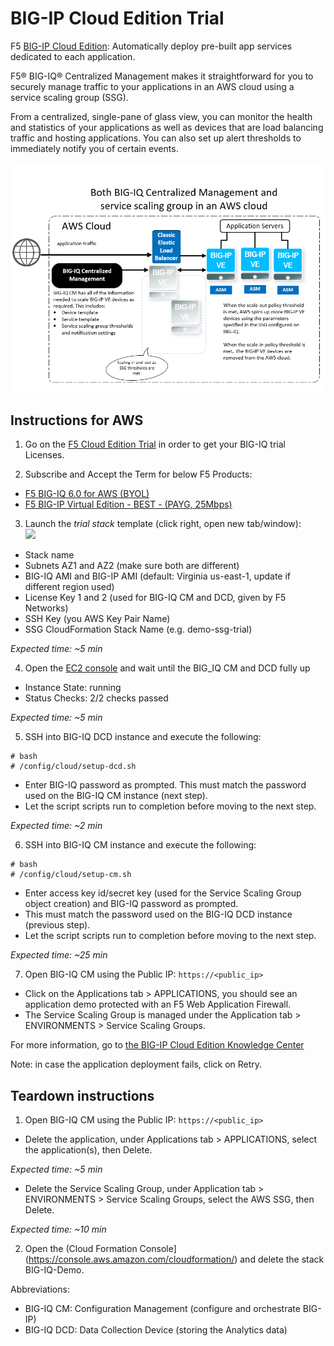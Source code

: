 BIG-IP Cloud Edition Trial
==========================

F5 [BIG-IP Cloud Edition](https://www.f5.com/pdf/products/f5_bigip_cloud_edition_solution_overview.pdf): Automatically deploy pre-built app services dedicated to each application.

F5® BIG-IQ® Centralized Management makes it straightforward for you to securely manage traffic to your applications in an AWS cloud using a service scaling group (SSG).

From a centralized, single-pane of glass view, you can monitor the health and statistics of your applications as well as devices that are load balancing traffic and hosting applications. You can also set up alert thresholds to immediately notify you of certain events.

![Deployment Diagram](images/aws-ssg-example-in-cloud.png)

Instructions for AWS
--------------------

1. Go on the [F5 Cloud Edition Trial](https://f5.com/products/trials/product-trials) in order to get your BIG-IQ trial Licenses.

2. Subscribe and Accept the Term for below F5 Products:

 * [F5 BIG-IQ 6.0 for AWS (BYOL)](https://aws.amazon.com/marketplace/pp/B00KIZG6KA)
 * [F5 BIG-IP Virtual Edition - BEST - (PAYG, 25Mbps)](https://aws.amazon.com/marketplace/pp/B079C4WR32)

3. Launch the *trial stack* template (click right, open new tab/window):  <a href="https://console.aws.amazon.com/cloudformation/home?region=us-east-1#/stacks/new?stackName=BIG-IQ-Demo&templateURL=https:%2F%2Fs3.amazonaws.com%2Fbig-iq-quickstart-cf-templates%2F6.0.0%2Frefit-for-public-urls%2Fbigiq-cm-dcd-pair-with-ssg.template" target="_blank">  
   <img src="https://s3.amazonaws.com/cloudformation-examples/cloudformation-launch-stack.png"/></a>

  * Stack name
  * Subnets AZ1 and AZ2 (make sure both are different)
  * BIG-IQ AMI and BIG-IP AMI (default: Virginia us-east-1, update if different region used)
  * License Key 1 and 2 (used for BIG-IQ CM and DCD, given by F5 Networks)
  * SSH Key (you AWS Key Pair Name)
  * SSG CloudFormation Stack Name (e.g. demo-ssg-trial)
  
  *Expected time: ~5 min*

4. Open the [EC2 console](https://console.aws.amazon.com/ec2/v2/home) and wait until the BIG_IQ CM and DCD fully up

  * Instance State: running
  * Status Checks: 2/2 checks passed
  
  *Expected time: ~5 min*

5. SSH into BIG-IQ DCD instance and execute the following:
```
# bash
# /config/cloud/setup-dcd.sh
```
  * Enter BIG-IQ password as prompted. This must match the password used on the BIG-IQ CM instance (next step).
  * Let the script scripts run to completion before moving to the next step.
  
  *Expected time: ~2 min*

6.	SSH into BIG-IQ CM instance and execute the following:
```
# bash
# /config/cloud/setup-cm.sh
```
  * Enter access key id/secret key (used for the Service Scaling Group object creation) and BIG-IQ password as prompted.
  * This must match the password used on the BIG-IQ DCD instance (previous step).
  * Let the script scripts run to completion before moving to the next step.
  
  *Expected time: ~25 min*

7. Open BIG-IQ CM using the Public IP: ``https://<public_ip>``

  * Click on the Applications tab > APPLICATIONS, you should see an application demo protected with an F5 Web Application Firewall.
  * The Service Scaling Group is managed under the Application tab > ENVIRONMENTS > Service Scaling Groups.

For more information, go to [the BIG-IP Cloud Edition Knowledge Center](https://support.f5.com/csp/knowledge-center/software/BIG-IP?module=BIG-IP%20Cloud%20Edition)

Note: in case the application deployment fails, click on Retry.

Teardown instructions
---------------------
1. Open BIG-IQ CM using the Public IP: ``https://<public_ip>``

  * Delete the application, under Applications tab > APPLICATIONS, select the application(s), then Delete.
  
  *Expected time: ~5 min*
    
  * Delete the Service Scaling Group, under Application tab > ENVIRONMENTS > Service Scaling Groups, select the AWS SSG, then Delete.
  
  *Expected time: ~10 min*
  
2. Open the (Cloud Formation Console](https://console.aws.amazon.com/cloudformation/) and delete the stack BIG-IQ-Demo.


Abbreviations:
- BIG-IQ CM: Configuration Management (configure and orchestrate BIG-IP)
- BIG-IQ DCD: Data Collection Device (storing the Analytics data)
